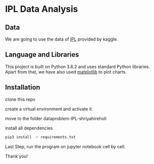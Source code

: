 # IPL Data Analysis  

## Data

We are going to use the data of [IPL]( https://www.kaggle.com/manasgarg/ipl/version/5) provided by kaggle.

## Language and Libraries

This project is built on Python 3.8.2 and uses standard Python libraries. Apart from that, we have also used [matplotlib]( https://matplotlib.org/) to plot charts. 


## Installation

clone this repo

create a virtual environment and activate it.

move to the folder  dataproblem-IPL-shriyahireholi

install all dependencies

```bash
pip3 install -r requirements.txt
```

Last Step, run the program on jupyter notebook cell by cell. 

Thank you!
